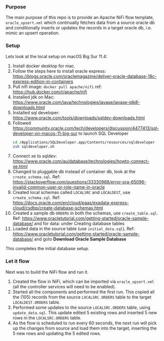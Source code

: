### Purpose

The main purpose of this repo is to provide an Apache NiFi flow template, `oracle_upsert.xml` which continually fetches data from a source oracle db and conditionally inserts or updates the records in a target oracle db, i.e. mimic an upsert operation.  

### Setup 

Lets look at the local setup on macOS Big Sur 11.4:

1. Install docker desktop for mac.
2. Follow the steps here to install oracle express: https://blogs.oracle.com/oraclemagazine/deliver-oracle-database-18c-express-edition-in-containers
3. Pull nifi image: `docker pull apache/nifi` ref: https://hub.docker.com/r/apache/nifi
4. Installed jdk on Mac: https://www.oracle.com/java/technologies/javase/javase-jdk8-downloads.html
5. Installed sql developer: https://www.oracle.com/tools/downloads/sqldev-downloads.html
6. Followed https://community.oracle.com/tech/developers/discussion/4477413/sql-developer-on-macos-11-big-sur to launch SQL Developer	
    ```bash
    cd /Applications/SQLDeveloper.app/Contents/resources/sqldeveloper
    zsh sqldeveloper.sh
    ```
7. Connect xe to sqldev: https://www.oracle.com/au/database/technologies/howto-connect-xe.html
8. Changed to pluggable db instead of container db, look at the `create_schema.sql`. Ref: https://stackoverflow.com/questions/33330968/error-ora-65096-invalid-common-user-or-role-name-in-oracle
9. Created local schemas called `LOCALSRC` and `LOCALDEST`, use `create_schema.sql`. Ref: https://docs.oracle.com/en/cloud/paas/exadata-express-cloud/csdbp/create-database-schemas.html 
10. Created a sample db `ORDERS` in both the schemas, use `create_table.sql`. Ref: https://www.oracletutorial.com/getting-started/oracle-sample-database/  and for data: under Creating database tables
11. Loaded data in the source table (use `initial_data.sql`). Ref: https://www.oracletutorial.com/getting-started/oracle-sample-database/ and goto __Download Oracle Sample Database__

This completes the initial database setup.

### Let it flow

Next was to build the NiFi flow and run it.

1. Created the flow in NiFi, which can be imported via `oracle_upsert.xml` (all the controller services will need to be enabled).
2. Started all the components and performed the first run. This copied all the (105) records from the source `LOCALSRC.ORDERS` table to the target `LOCALDEST.ORDERS` table.
3. Performed some updates to the source `LOCALSRC.ORDERS` table, using `update_data.sql`. This update edited 5 existing rows and inserted 5 new rows in the `LOCALSRC.ORDERS` table.
4. As the flow is scheduled to run every 60 seconds, the next run will pick up the changes from source and load them into the target, inserting the 5 new rows and updating the 5 edited rows.


